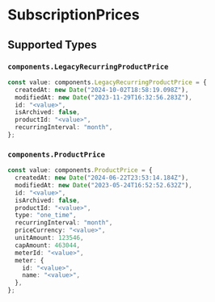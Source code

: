 # SubscriptionPrices


## Supported Types

### `components.LegacyRecurringProductPrice`

```typescript
const value: components.LegacyRecurringProductPrice = {
  createdAt: new Date("2024-10-02T18:58:19.098Z"),
  modifiedAt: new Date("2023-11-29T16:32:56.283Z"),
  id: "<value>",
  isArchived: false,
  productId: "<value>",
  recurringInterval: "month",
};
```

### `components.ProductPrice`

```typescript
const value: components.ProductPrice = {
  createdAt: new Date("2024-06-22T23:53:14.184Z"),
  modifiedAt: new Date("2023-05-24T16:52:52.632Z"),
  id: "<value>",
  isArchived: false,
  productId: "<value>",
  type: "one_time",
  recurringInterval: "month",
  priceCurrency: "<value>",
  unitAmount: 123546,
  capAmount: 463044,
  meterId: "<value>",
  meter: {
    id: "<value>",
    name: "<value>",
  },
};
```

